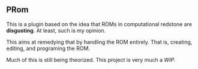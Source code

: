 ## PRom

This is a plugin based on the idea that ROMs in computational redstone are **disgusting**. At least, such is my opinion.

This aims at remedying that by handling the ROM entirely. That is, creating, editing, and programing the ROM.

Much of this is still being theorized. This project is very much a _WIP_.
